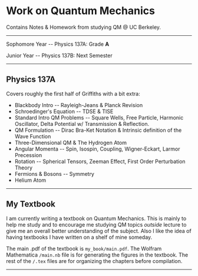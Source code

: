 # Work on Quantum Mechanics

Contains Notes & Homework from studying QM @ UC Berkeley. 

---

Sophomore Year -- Physics 137A: Grade **A**

Junior Year -- Physics 137B: Next Semester

---

Physics 137A
---

Covers roughly the first half of Griffiths with a bit extra: 

- Blackbody Intro -- Rayleigh-Jeans & Planck Revision
- Schroedinger's Equation -- TDSE & TISE 
- Standard Intro QM Problems -- Square Wells, Free Particle, Harmonic
  Oscillator, Delta Potential w/ Transmission & Reflection. 
- QM Formulation -- Dirac Bra-Ket Notation & Intrinsic definition of the Wave
  Function
- Three-Dimensional QM & The Hydrogen Atom
- Angular Momenta -- Spin, Isospin, Coupling, Wigner-Eckart, Larmor Precession
- Rotation -- Spherical Tensors, Zeeman Effect, First Order Perturbation Theory
- Fermions & Bosons -- Symmetry
- Helium Atom

--- 

My Textbook
---

I am currently writing a textbook on Quantum Mechanics. This is mainly to help
me study and to encourage me studying QM topics *outside* lecture to give me an
overall better understanding of the subject. Also I like the idea of having
textbooks I have written on a shelf of mine someday. 

The main .pdf of the textbook is `my_book/main.pdf`.  The Wolfram Mathematica `/main.nb`
file is for generating the figures in the textbook. The rest of the `/.tex`
files are for organizing the chapters before compilation. 

---




